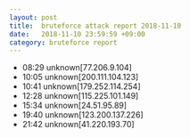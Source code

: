 ```yaml
---
layout: post
title:  bruteforce attack report 2018-11-10
date:   2018-11-10 23:59:59 +09:00
category: bruteforce report
---
```


* 08:29 unknown[77.206.9.104]
* 10:05 unknown[200.111.104.123]
* 10:41 unknown[179.252.114.254]
* 12:28 unknown[115.225.101.149]
* 15:34 unknown[24.51.95.89]
* 19:40 unknown[123.200.137.226]
* 21:42 unknown[41.220.193.70]
